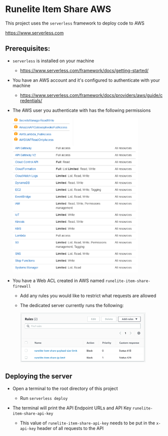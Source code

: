 # Runelite Item Share AWS

This project uses the `serverless` framework to deploy code to AWS

https://www.serverless.com

## Prerequisites:

* `serverless` is installed on your machine

  * https://www.serverless.com/framework/docs/getting-started/

* You have an AWS account and it's configured to authenticate with your machine

  * https://www.serverless.com/framework/docs/providers/aws/guide/credentials/

* The AWS user you authenticate with has the following permissions

  <img src="./assets/permissions.png" width="400">

* You have a Web ACL created in AWS named `runelite-item-share-firewall`

  * Add any rules you would like to restrict what requests are allowed

  * The dedicated server currently runs the following:

    <img src="./assets/firewall-rules.png" width="400">

## Deploying the server

* Open a terminal to the root directory of this project

  * Run `serverless deploy`

* The terminal will print the API Endpoint URLs and API Key `runelite-item-share-api-key`

  * This value of `runelite-item-share-api-key` needs to be put in the `x-api-key` header of all requests to the API
